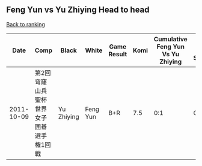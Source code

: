 ## Feng Yun vs Yu Zhiying Head to head

[Back to ranking](../../index.md)




| **Date** | **Comp** | **Black** | **White** | **Game Result** | **Komi** | **Cumulative Feng Yun Vs Yu Zhiying** | **Feng Yun Streak** | **Yu Zhiying Streak** | 
| --- | --- | --- | --- | --- | --- | --- | --- | --- |
| 2011-10-09 | 第2回穹窿山兵聖杯世界女子囲碁選手権1回戦 | Yu Zhiying | Feng Yun | B+R | 7.5 | 0:1 | 0 | 1 |




